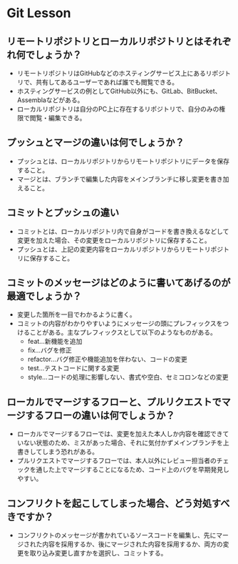 # Git Lesson

## リモートリポジトリとローカルリポジトリとはそれぞれ何でしょうか？

* リモートリポジトリはGitHubなどのホスティングサービス上にあるリポジトリで、共有してあるユーザーであれば誰でも閲覧できる。
* ホスティングサービスの例としてGitHub以外にも、GitLab、BitBucket、Assemblaなどがある。
* ローカルリポジトリは自分のPC上に存在するリポジトリで、自分のみの権限で閲覧・編集できる。

## プッシュとマージの違いは何でしょうか？

* プッシュとは、ローカルリポジトリからリモートリポジトリにデータを保存すること。
* マージとは、ブランチで編集した内容をメインブランチに移し変更を書き加えること。

## コミットとプッシュの違い

* コミットとは、ローカルリポジトリ内で自身がコードを書き換えるなどして変更を加えた場合、その変更をローカルリポジトリに保存すること。
* プッシュとは、上記の変更内容をローカルリポジトリからリモートリポジトリに保存すること。

## コミットのメッセージはどのように書いてあげるのが最適でしょうか？

* 変更した箇所を一目でわかるように書く。
* コミットの内容がわかりやすいようにメッセージの頭にプレフィックスをつけることがある。主なプレフィックスとして以下のようなものがある。
  * feat…新機能を追加
  * fix…バグを修正
  * refactor…バグ修正や機能追加を伴わない、コードの変更 
  * test…テストコードに関する変更
  * style…コードの処理に影響しない、書式や空白、セミコロンなどの変更

## ローカルでマージするフローと、プルリクエストでマージするフローの違いは何でしょうか？

* ローカルでマージするフローでは、変更を加えた本人しか内容を確認できていない状態のため、ミスがあった場合、それに気付かずメインブランチを上書きしてしまう恐れがある。
* プルリクエストでマージするフローでは、本人以外にレビュー担当者のチェックを通した上でマージすることになるため、コード上のバグを早期発見しやすい。

## コンフリクトを起こしてしまった場合、どう対処すべきですか？

* コンフリクトのメッセージが書かれているソースコードを編集し、先にマージされた内容を採用するか、後にマージされた内容を採用するか、両方の変更を取り込み変更し直すかを選択し、コミットする。


